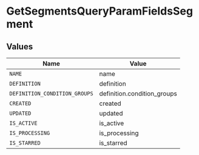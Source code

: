 # GetSegmentsQueryParamFieldsSegment


## Values

| Name                          | Value                         |
| ----------------------------- | ----------------------------- |
| `NAME`                        | name                          |
| `DEFINITION`                  | definition                    |
| `DEFINITION_CONDITION_GROUPS` | definition.condition_groups   |
| `CREATED`                     | created                       |
| `UPDATED`                     | updated                       |
| `IS_ACTIVE`                   | is_active                     |
| `IS_PROCESSING`               | is_processing                 |
| `IS_STARRED`                  | is_starred                    |